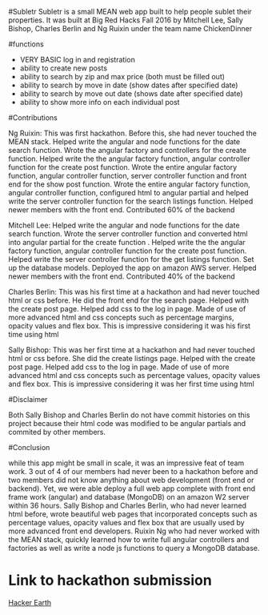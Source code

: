 #Subletr
Subletr is a small MEAN web app built to help people sublet their properties. It was built at Big Red Hacks Fall 2016 by Mitchell Lee, Sally Bishop, Charles Berlin and Ng Ruixin under the team name ChickenDinner

#functions
- VERY BASIC log in and registration <br />
- ability to create new posts <br />
- ability to search by zip and max price (both must be filled out) <br />
- ability to search by move in date (show dates after specified date) <br />
- ability to search by move out date (shows date after specified date) <br />
- ability to show more info on each individual post


#Contributions
 
<p>Ng Ruixin: This was first hackathon. Before this, she had never touched the MEAN stack. Helped write the angular and node functions for the date search function. Wrote the angular factory and controllers for the create function. Helped write the the angular factory function, angular controller function for the create post function. Wrote the entire angular factory function, angular controller function, server controller function and front end for the show post function. Wrote the entire angular factory function, angular controller function, configured html to angular partial and helped write the server controller function for the search listings function. Helped newer members with the front end. Contributed 60% of the backend</p>

<p>Mitchell Lee: Helped write the angular and node functions for the date search function. Wrote the server controller function and converted html into angular partial for the create function . Helped write the the angular factory function, angular controller function for the create post function. Helped write the server controller function for the get listings function. Set up the database models. Deployed the app on amazon AWS server. Helped newer members with the front end. Contributed 40% of the backend</p>

<p>Charles Berlin: This was his first time at a hackathon and had never touched html or css before. He did the front end for the search page. Helped with the create post page. Helped add css to the log in page. Made of use of more advanced html and css concepts such as percentage margins, opacity values and flex box. This is impressive considering it was his first time using html</p>

<p>Sally Bishop: This was her first time at a hackathon and had never touched html or css before. She did the create listings page. Helped with the create post page. Helped add css to the log in page. Made of use of more advanced html and css concepts such as percentage values, opacity values and flex box. This is impressive considering it was her first time using html</p>

#Disclaimer
<p>Both Sally Bishop and Charles Berlin do not have commit histories on this project because their html code was modified to be angular partials and commited by other members.</p>

#Conclusion
<p> while this app might be small in scale, it was an impressive feat of team work. 3 out of 4 of our members had never been to a hackathon before and two members did not know anything about web development (front end or backend). Yet, we were able deploy a full web app complete with front end frame work (angular) and database (MongoDB) on an amazon W2 server within 36 hours. Sally Bishop and Charles Berlin, who had never learned html before, wrote beautiful web pages that incorporated concepts such as percentage values, opacity values and flex box that are usually used by more advanced front end developers. Ruixin Ng who had never worked with the MEAN stack, quickly learned how to write full angular controllers and factories as well as write a node js functions to query a MongoDB database.</p>

# Link to hackathon submission
<a href="https://bigredhacks2016.hackerearth.com/sprints/bigredhacks-fall-2016/teams/4eb2c88/submission/">Hacker Earth</a>
